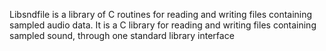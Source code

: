 Libsndfile is a library of C routines for reading and writing files containing sampled audio data. It is a C library for reading and writing files containing sampled sound, through one standard library interface
